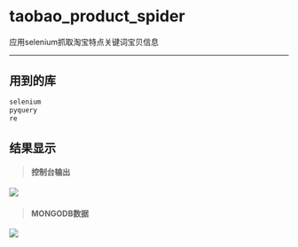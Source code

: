 # taobao_product_spider
应用selenium抓取淘宝特点关键词宝贝信息

----------
## 用到的库 ##
```py
selenium
pyquery
re
```

## 结果显示 ##

> #### 控制台输出 ####

![](https://i.imgur.com/bXnUobE.png)

> #### MONGODB数据 ####

![](https://i.imgur.com/6SE3mtm.png)